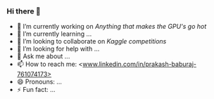 ### Hi there 👋

- 🔭 I’m currently working on *Anything that makes the GPU's go hot*
- 🌱 I’m currently learning ...
- 👯 I’m looking to collaborate on *Kaggle competitions*
- 🤔 I’m looking for help with ...
- 💬 Ask me about ...
- 📫 How to reach me: <www.linkedin.com/in/prakash-baburaj-761074173>
- 😄 Pronouns: ...
- ⚡ Fun fact: ...

